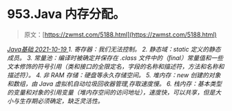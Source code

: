 <!--yml
category: 未分类
date: 0001-01-01 00:00:00
-->

# 953.Java 内存分配。

> 原文：[https://zwmst.com/5188.html](https://zwmst.com/5188.html)

   [ *Java基础* ](https://zwmst.com/java%e5%9f%ba%e7%a1%80)*[ <time datetime="2021-10-19T22:10:25+08:00"> 2021-10-19 </time> ](https://zwmst.com/5188.html)  1.  寄存器：我们无法控制。
2.  静态域：static 定义的静态成员。
3.  常量池：编译时被确定并保存在 .class 文件中的（final）常量值和一些文本修饰的符号引用（类和接口的全限定名，字段的名称和描述符，方法和名称和描述符）。
4.  非 RAM 存储：硬盘等永久存储空间。
5.  堆内存：new 创建的对象和数组，由 Java 虚拟机自动垃圾回收器管理,存取速度慢。
6.  栈内存：基本类型的变量和对象的引用变量（堆内存空间的访问地址），速度快，可以共享，但是大小与生存期必须确定，缺乏灵活性。*